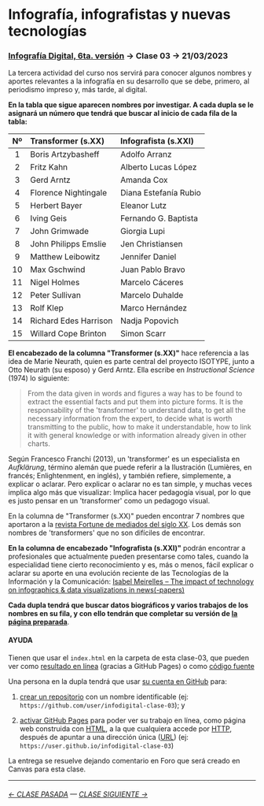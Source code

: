 # Infografía, infografistas y nuevas tecnologías

### [Infografía Digital, 6ta. versión](https://github.com/profesorfaco/dno075-2023-1#readme) → Clase 03 → 21/03/2023

La tercera actividad del curso nos servirá para conocer algunos nombres y aportes relevantes a la infografía en su desarrollo que se debe, primero, al periodismo impreso y, más tarde, al digital.

**En la tabla que sigue aparecen nombres por investigar. A cada dupla se le asignará un número que tendrá que buscar al inicio de cada fila de la tabla:**

|	Nº	|	Transformer (s.XX)	|	Infografista (s.XXI)	|
|:----:|:---------------|:---------------|
|	1	|	Boris Artzybasheff	|	Adolfo Arranz	|
|	2	|	Fritz Kahn	|	Alberto Lucas López	|
|	3	|	Gerd Arntz	|	Amanda Cox	|
|	4	|	Florence Nightingale	|	Diana Estefanía Rubio	|
|	5	|	Herbert Bayer	|	Eleanor Lutz	|
|	6	|	Iving Geis	|	Fernando G. Baptista	|
|	7	|	John Grimwade	|	Giorgia Lupi	|
|	8	|	John Philipps Emslie	|	Jen Christiansen	|
|	9	|	Matthew Leibowitz	|	Jennifer Daniel	|
|	10	|	Max Gschwind	|	Juan Pablo Bravo	|
|	11	|	Nigel Holmes	|	Marcelo Cáceres	|
|	12	|	Peter Sullivan	|	Marcelo Duhalde	|
|	13	|	Rolf Klep	|	Marco Hernández	|
|	14	|	Richard Edes Harrison	|	Nadja Popovich	|
|	15	|	Willard Cope Brinton	|	Simon Scarr	|

**El encabezado de la columna "Transformer (s.XX)"** hace referencia a las idea de Marie Neurath, quien es parte central del proyecto ISOTYPE, junto a Otto Neurath (su esposo) y Gerd Arntz. Ella escribe en *Instructional Science* (1974) lo siguiente:

> From the data given in words and figures a way has to be found to extract the essential facts and put them into picture forms. It is the responsability of the 'transformer' to understand data, to get all the necessary information from the expert, to decide what is worth transmitting to the public, how to make it understandable, how to link it with general knowledge or with information already given in other charts.

Según Francesco Franchi (2013), un 'transformer' es un especialista en *Aufklärung*, término alemán que puede referir a la Ilustración (Lumières, en francés; Enlightenment, en inglés), y también refiere, simplemente, a explicar o aclarar. Pero explicar o aclarar no es tan simple, y muchas veces implica algo más que visualizar: Implica hacer pedagogía visual, por lo que es justo pensar en un 'transformer' como un pedagogo visual.

En la columna de "Transformer (s.XX)" pueden encontrar 7 nombres que aportaron a la [revista Fortune de mediados del siglo XX](https://www.fulltable.com/vts/f/fortune/menub.htm). Los demás son nombres de 'transformers' que no son difíciles de encontrar.

**En la columna de encabezado "Infografista (s.XXI)"** podrán encontrar a profesionales que actualmente pueden presentarse como tales, cuando la especialidad tiene cierto reconocimiento y es, más o menos, fácil explicar o aclarar su aporte en una evolución reciente de las Tecnologías de la Información y la Comunicación: [Isabel Meirelles – The impact of technology on infographics & data visualizations in news(-papers)
](https://www.youtube.com/watch?v=Nb0HfCj1C7Q)

**Cada dupla tendrá que buscar datos biográficos y varios trabajos de los nombres en su fila, y con ello tendrán que completar su versión de [la página preparada](https://profesorfaco.github.io/dno075-2023-1/clase-03/)**.

#### AYUDA

Tienen que usar el `index.html` en la carpeta de esta clase-03, que pueden ver como [resultado en línea](https://profesorfaco.github.io/dno075-2023-1/clase-03/) (gracias a GitHub Pages) o como [código fuente](https://github.com/profesorfaco/dno075-2023-1/blob/main/clase-03/index.html)

Una persona en la dupla tendrá que usar [su cuenta en GitHub](https://github.com/) para:

1. [crear un repositorio](https://docs.github.com/es/get-started/quickstart/create-a-repo) con un nombre identificable (ej: `https://github.com/user/infodigital-clase-03`); y

2. [activar GitHub Pages](https://docs.github.com/es/pages/getting-started-with-github-pages/configuring-a-publishing-source-for-your-github-pages-site) para poder ver su trabajo en línea, como página web construida con [HTML](https://developer.mozilla.org/es/docs/Learn/HTML/Introduction_to_HTML/Getting_started), a la que cualquiera accede por [HTTP](https://es.wikipedia.org/wiki/Protocolo_de_transferencia_de_hipertexto), después de apuntar a una dirección única ([URL](https://es.wikipedia.org/wiki/Localizador_de_recursos_uniforme)) (ej: `https://user.github.io/infodigital-clase-03`)

La entrega se resuelve dejando comentario en Foro que será creado en Canvas para esta clase.

- - - - - - - 

###### [← CLASE PASADA](https://github.com/profesorfaco/dno075-2023-1/tree/main/clase-02) — [CLASE SIGUIENTE →](https://github.com/profesorfaco/dno075-2023-1/tree/main/clase-04) 
